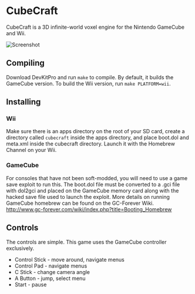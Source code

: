 # CubeCraft
CubeCraft is a 3D infinite-world voxel engine for the Nintendo GameCube and Wii.

![Screenshot](http://i.imgur.com/ZmHaTfp.png)

## Compiling
Download DevKitPro and run `make` to compile. By default, it builds the GameCube version. To build the Wii version, run `make PLATFORM=wii`.

## Installing
### Wii
Make sure there is an apps directory on the root of your SD card, create a directory called `cubecraft` inside the apps directory, and place boot.dol and meta.xml inside the cubecraft directory. Launch it with the Homebrew Channel on your Wii.
### GameCube
For consoles that have not been soft-modded, you will need to use a game save exploit to run this. The boot.dol file must be converted to a .gci file with dol2gci and placed on the GameCube memory card along with the hacked save file used to launch the exploit. More details on running GameCube homebrew can be found on the GC-Forever Wiki. <http://www.gc-forever.com/wiki/index.php?title=Booting_Homebrew>

## Controls
The controls are simple. This game uses the GameCube controller exclusively.
* Control Stick - move around, navigate menus
* Control Pad - navigate menus
* C Stick - change camera angle
* A Button - jump, select menu
* Start - pause
